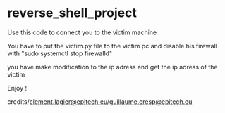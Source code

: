 # reverse_shell_project

Use this code to connect you to the victim machine

You have to put the victim.py file to the victim pc and disable his firewall with "sudo systemctl stop firewalld"

you have make modification to the ip adress and get the ip adress of the victim

Enjoy !

credits/clement.lagier@epitech.eu/guillaume.cresp@epitech.eu
